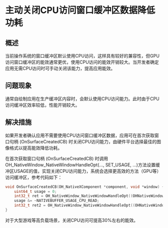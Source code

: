 # 主动关闭CPU访问窗口缓冲区数据降低功耗

## 概述

当前操作系统的窗口缓冲区默认使用CPU访问，这样具有较好的兼容性，但GPU访问窗口缓冲区的能效通常更优，使用CPU访问的能效开销较大。当开发者确定应用无需CPU访问时可手动关闭该能力，提高应用能效。

## 问题现象

通常自绘制应用在生产缓冲区内容时，会默认使用CPU访问能力。此时由于CPU访问缓冲区效率较低，性能开销较大。

## 解决措施

如果开发者确认应用不需要使用CPU访问窗口缓冲区数据，应用可在首次获取窗口句柄 (OnSurfaceCreatedCB) 时关闭CPU访问能力，由硬件平台选择最佳的图像格式以提高能效降低功耗。

在首次获取窗口句柄 (OnSurfaceCreatedCB) 时调用OH_NativeWindow_NativeWindowHandleOpt(…, SET_USAGE, …)方法设置缓冲区USAGE的值，实现关闭CPU访问能力，系统会选择更高效的方法（GPU等）访问缓冲区，参考代码如下：

```c
void OnSurfaceCreatedCB(OH_NativeXComponent *component, void *window) {    
    uint64_t usage = 0;
    int32_t ret = OH_NativeWindow_NativeWindowHandleOpt((OHNativeWindow*)window, GET_USAGE, &usage);
    usage &= ~NATIVEBUFFER_USAGE_CPU_READ;
    int32_t ret2 = OH_NativeWindow_NativeWindowHandleOpt((OHNativeWindow*)window, SET_USAGE, usage);
}
```

对于大型游戏等高负载场景，关闭CPU访问可提高30%左右的能效。